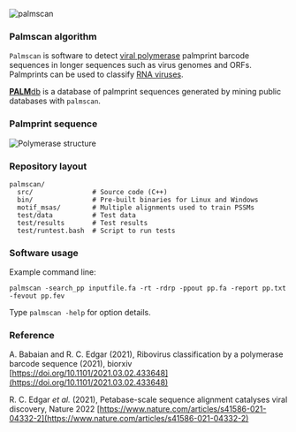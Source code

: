 ![palmscan](http://drive5.com/images/palmscan_hdr.png)

### Palmscan algorithm

`Palmscan` is software to detect [viral polymerase](https://www.ncbi.nlm.nih.gov/pmc/articles/PMC4711277/) palmprint barcode sequences in longer sequences such as virus genomes and ORFs. Palmprints can be used to classify [RNA viruses](https://en.wikipedia.org/wiki/RNA_virus).

[**PALM**db](https://github.com/rcedgar/palmdb) is a database of palmprint sequences generated by mining public databases with `palmscan`.

### Palmprint sequence

![Polymerase structure](http://drive5.com/images/palm_structure_figure.png)

### Repository layout

```
palmscan/
  src/               # Source code (C++)
  bin/               # Pre-built binaries for Linux and Windows
  motif_msas/        # Multiple alignments used to train PSSMs
  test/data          # Test data
  test/results       # Test results
  test/runtest.bash  # Script to run tests
```

### Software usage

Example command line:

```
palmscan -search_pp inputfile.fa -rt -rdrp -ppout pp.fa -report pp.txt -fevout pp.fev
```

Type `palmscan -help` for option details.

### Reference

A. Babaian and R. C. Edgar (2021), Ribovirus classification by a polymerase barcode sequence (2021), biorxiv
[https://doi.org/10.1101/2021.03.02.433648](https://doi.org/10.1101/2021.03.02.433648)

R. C. Edgar _et al._ (2021), Petabase-scale sequence alignment catalyses viral discovery, Nature 2022 [https://www.nature.com/articles/s41586-021-04332-2](https://www.nature.com/articles/s41586-021-04332-2)
